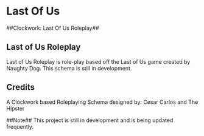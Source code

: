 Last Of Us
========
##Clockwork: Last Of Us Roleplay##

## Last of Us Roleplay ##

  Last of Us Roleplay is role-play based off the Last of Us game created by Naughty Dog. This schema is still in development.
  
 
 
## Credits ##
 
 A Clockwork based Roleplaying Schema designed by: Cesar Carlos and The Hipster

##Note##
This project is still in development and is being updated frequently.
